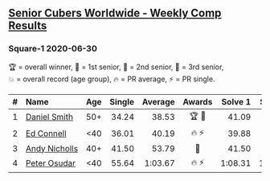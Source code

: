 <style>table {white-space: nowrap;}</style>

## [Senior Cubers Worldwide - Weekly Comp Results](/scw-comp/results/)
### Square-1 2020-06-30

<span style="white-space: nowrap;">🏆 = overall winner</span>, <span style="white-space: nowrap;">🥇 = 1st senior</span>, <span style="white-space: nowrap;">🥈 = 2nd senior</span>, <span style="white-space: nowrap;">🥉 = 3rd senior</span>, <span style="white-space: nowrap;">💥 = overall record (age group)</span>, <span style="white-space: nowrap;">🔥 = PR average</span>, <span style="white-space: nowrap;">⚡ = PR single</span>.

| # | Name | Age | Single | Average | Awards | Solve 1 | Solve 2 | Solve 3 | Solve 4 | Solve 5 | Video |
| :--: | :-- | :--: | --: | --: | :--: | --: | --: | --: | --: | --: | :-- |
| 1 | [Daniel Smith](../../persons/daniel_smith/sq1.md) | 50+ | 34.24 | 38.53 | 🏆 🥇 | 41.09 | 35.87 | 38.64 | 34.24 | 44.58 | [Link](https://www.facebook.com/events/1716512181834525?view=permalink&id=1721982251287518) |
| 2 | [Ed Connell](../../persons/ed_connell/sq1.md) | <40 | 36.01 | 40.19 | 🔥 ⚡ | 39.88 | 37.53 | 43.15 | 36.01 | 1:02.72 | [Link](https://www.facebook.com/events/1716512181834525?view=permalink&id=1720526574766419) |
| 3 | [Andy Nicholls](../../persons/andy_nicholls/sq1.md) | 40+ | 41.50 | 53.79 | 🥈 | 41.50 | 42.81 | 1:05.30 | 53.26 | 1:34.38 | [Link](https://www.facebook.com/events/1716512181834525?view=permalink&id=1718881488264261) |
| 4 | [Peter Osudar](../../persons/peter_osudar/sq1.md) | <40 | 55.64 | 1:03.67 | 🔥 ⚡ | 1:08.31 | 1:02.95 | 59.76 | 55.64 | 1:09.23 | [Link](https://www.facebook.com/events/1716512181834525?view=permalink&id=1716712041814539) |

<!-- Global site tag (gtag.js) - Google Analytics -->
<script async src="https://www.googletagmanager.com/gtag/js?id=UA-86348435-3"></script>
<script>window.dataLayer = window.dataLayer || []; function gtag() {dataLayer.push(arguments);} gtag('js', new Date()); gtag('config', 'UA-86348435-3');</script>
